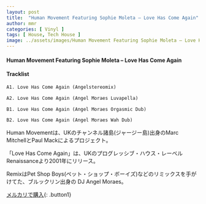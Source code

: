 ```yaml
---
layout: post
title:  "Human Movement Featuring Sophie Moleta – Love Has Come Again"
author: mmr
categories: [ Vinyl ]
tags: [ House, Tech House ]
image: ../assets/images/Human Movement Featuring Sophie Moleta – Love Has Come Again.jpg
---
```


#### Human Movement Featuring Sophie Moleta – Love Has Come Again

#### Tracklist
```md
A1. Love Has Come Again (Angelstereomix)

A2. Love Has Come Again (Angel Moraes Luvapella)

B1. Love Has Come Again (Angel Moraes Orgasmic Dub)

B2. Love Has Come Again (Angel Moraes Wah Dub)
```

Human Movementは、UKのチャンネル諸島(ジャージー島)出身のMarc MitchellとPaul Mackによるプロジェクト。

「Love Has Come Again」は、UKのプログレッシブ・ハウス・レーベルRenaissanceより2001年にリリース。

RemixはPet Shop Boys(ペット・ショップ・ボーイズ)などのリミックスを手がけてた、ブルックリン出身の DJ Angel Moraes。

[メルカリで購入](https://jp.mercari.com/item/m81279883404?afid=6142608987){: .button1}

